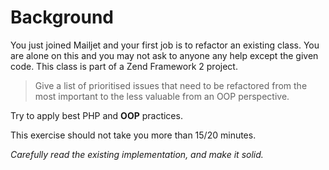 # Background

You just joined Mailjet and your first job is to refactor an existing class. 
You are alone on this and you may not ask to anyone any help except the given code.
This class is part of a Zend Framework 2 project.

> Give a list of prioritised issues that need to be refactored from the most important to the less valuable from an OOP perspective.

Try to apply best PHP and **OOP** practices.

This exercise should not take you more than 15/20 minutes.

_Carefully read the existing implementation, and make it solid._
